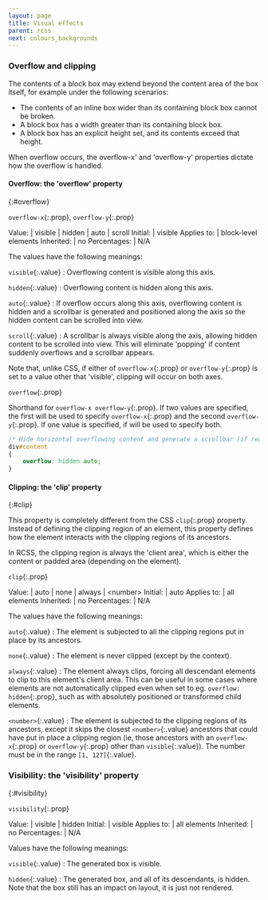 ```yaml
---
layout: page
title: Visual effects
parent: rcss
next: colours_backgrounds
---
```


### Overflow and clipping

The contents of a block box may extend beyond the content area of the box itself, for example under the following scenarios:

* The contents of an inline box wider than its containing block box cannot be broken.
* A block box has a width greater than its containing block box.
* A block box has an explicit height set, and its contents exceed that height. 

When overflow occurs, the overflow-x' and 'overflow-y' properties dictate how the overflow is handled.

#### Overflow: the 'overflow' property
{:#overflow}

`overflow-x`{:.prop}, `overflow-y`{:.prop}

Value: | visible \| hidden \| auto \| scroll
Initial: | visible
Applies to: | block-level elements
Inherited: | no
Percentages: | N/A

The values have the following meanings:

`visible`{:.value}
: Overflowing content is visible along this axis.

`hidden`{:.value}
: Overflowing content is hidden along this axis.

`auto`{:.value}
: If overflow occurs along this axis, overflowing content is hidden and a scrollbar is generated and positioned along the axis so the hidden content can be scrolled into view. 

`scroll`{:.value}
: A scrollbar is always visible along the axis, allowing hidden content to be scrolled into view. This will eliminate 'popping' if content suddenly overflows and a scrollbar appears. 

Note that, unlike CSS, if either of `overflow-x`{:.prop} or `overflow-y`{:.prop} is set to a value other that 'visible', clipping will occur on both axes.

`overflow`{:.prop}

Shorthand for `overflow-x overflow-y`{:.prop}. If two values are specified, the first will be used to specify `overflow-x`{:.prop} and the second `overflow-y`{:.prop}. If one value is specified, if will be used to specify both.

```css
/* Hide horizontal overflowing content and generate a scrollbar (if required) along the vertical axis. */
div#content
{
	overflow: hidden auto;
}
```

#### Clipping: the 'clip' property
{:#clip}

This property is completely different from the CSS `clip`{:.prop} property. Instead of defining the clipping region of an element, this property defines how the element interacts with the clipping regions of its ancestors.

In RCSS, the clipping region is always the 'client area', which is either the content or padded area (depending on the element).

`clip`{:.prop}

Value: | auto \| none \| always \| \<number\>
Initial: | auto
Applies to: | all elements
Inherited: | no
Percentages: | N/A

The values have the following meanings:

`auto`{:.value}
: The element is subjected to all the clipping regions put in place by its ancestors. 

`none`{:.value}
: The element is never clipped (except by the context). 

`always`{:.value}
: The element always clips, forcing all descendant elements to clip to this element's client area. This can be useful in some cases where elements are not automatically clipped even when set to eg. `overflow: hidden`{:.prop}, such as with absolutely positioned or transformed child elements.

`<number>`{:.value}
: The element is subjected to the clipping regions of its ancestors, except it skips the closest `<number>`{:.value} ancestors that could have put in place a clipping region (ie, those ancestors with an `overflow-x`{:.prop} or `overflow-y`{:.prop} other than `visible`{:.value}). The number must be in the range `[1, 127]`{:.value}.

### Visibility: the 'visibility' property
{:#visibility}

`visibility`{:.prop}

Value: | visible \| hidden
Initial: | visible
Applies to: | all elements
Inherited: | no
Percentages: | N/A

Values have the following meanings:

`visible`{:.value}
: The generated box is visible. 

`hidden`{:.value}
: The generated box, and all of its descendants, is hidden. Note that the box still has an impact on layout, it is just not rendered. 